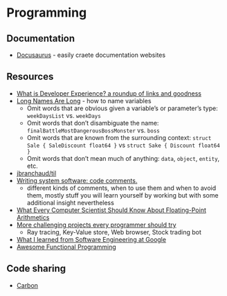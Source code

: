 # Programming

## Documentation

- [Docusaurus](https://v1.docusaurus.io/) - easily craete documentation websites

## Resources

- [What is Developer Experience? a roundup of links and goodness](https://redmonk.com/jgovernor/2022/02/21/what-is-developer-experience-a-roundup-of-links-and-goodness/)
- [Long Names Are Long](https://journal.stuffwithstuff.com/2016/06/16/long-names-are-long/) - how to name variables
  - Omit words that are obvious given a variable’s or parameter’s type: `weekDaysList` vs. `weekDays`
  - Omit words that don’t disambiguate the name: `finalBattleMostDangerousBossMonster` vs. `boss`
  - Omit words that are known from the surrounding context: `struct Sale { SaleDiscount float64 }` vs `struct Sake { Discount float64 }`
  - Omit words that don’t mean much of anything: `data`, `object`, `entity`, etc.
- [jbranchaud/til](https://github.com/jbranchaud/til)
- [Writing system software: code comments.](http://antirez.com/news/124)
  - different kinds of comments, when to use them and when to avoid them, mostly stuff you will learn yourself by working but with some additional insight nevertheless
- [What Every Computer Scientist Should Know About Floating-Point Arithmetics](https://perso.ens-lyon.fr/jean-michel.muller/goldberg.pdf)
- [More challenging projects every programmer should try](https://web.eecs.utk.edu/~azh/blog/morechallengingprojects.html)
  - Ray tracing, Key-Value store, Web browser, Stock trading bot
- [What I learned from Software Engineering at Google](https://swizec.com/blog/what-i-learned-from-software-engineering-at-google/)
- [Awesome Functional Programming](https://github.com/xgrommx/awesome-functional-programming)

## Code sharing

- [Carbon](https://carbon.now.sh/)
